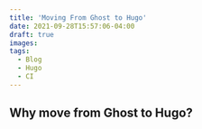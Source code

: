 ```yaml
---
title: 'Moving From Ghost to Hugo'
date: 2021-09-28T15:57:06-04:00
draft: true
images:
tags:
  - Blog
  - Hugo
  - CI
---
```


## Why move from Ghost to Hugo?
